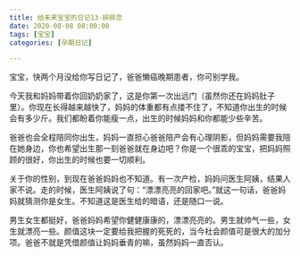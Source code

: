 ```yaml
---
title: 给未来宝宝的日记13-碎碎念
date: 2020-08-08 08:00:00
tags: [宝宝]
categories: [孕期日记]

---
```


宝宝，快两个月没给你写日记了，爸爸懒癌晚期患者，你可别学我。

<!--more-->

今天我和妈妈带着你回奶奶家了，这是你第一次出远门（虽然你还在妈妈肚子里）。你现在长得越来越快了，妈妈的体重都有点搂不住了，不知道你出生的时候会有多少斤。我们都盼着你能瘦一点，出生的时候妈妈和你都能少些辛苦。

爸爸也会全程陪同你出生，妈妈一直担心爸爸陪产会有心理阴影，但妈妈需要我陪在她身边，你也希望出生那一刻爸爸就在身边吧？你是一个很乖的宝宝，把妈妈照顾的很好，你出生的时候也要一切顺利。

关于你的性别，到现在爸爸妈妈也不知道。有一次产检，妈妈问医生阿姨，结果人家不说。走的时候，医生阿姨说了句：“漂漂亮亮的回家吧。”就这一句话，爸爸妈妈就猜测你是女生。不知道这是医生给的暗语，还是随口一说。

男生女生都挺好，爸爸妈妈希望你健健康康的，漂漂亮亮的。男生就帅气一些，女生就漂亮一些。颜值这块一定要给我把握的死死的，当今社会颜值可是很大的加分项。爸爸不就是凭借颜值让妈妈垂青的嘛，虽然妈妈一直否认。

